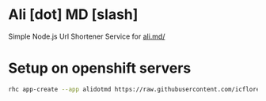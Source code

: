 # Ali [dot] MD [slash]
Simple Node.js Url Shortener Service for [ali.md/](http://ali.md/)

# Setup on openshift servers
```bash
rhc app-create --app alidotmd https://raw.githubusercontent.com/icflorescu/openshift-cartridge-nodejs/master/metadata/manifest.yml --env NODE_VERSION_URL=https://semver.io/node/resolve/6 NPM_VERSION_URL=https://semver.io/npm/resolve/3 BABEL_CACHE_PATH=\$DATA_DIR/babel.cache.json ALIMD_HOME=\$DATA_DIR/alimd.db ALIMD_HOST=\$NODE_IP ALIMD_PORT=\$NODE_PORT --from-code https://github.com/AliMD/ali.md.git
```
